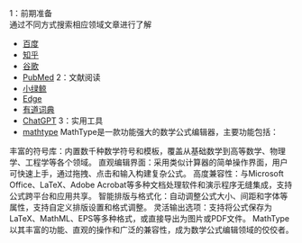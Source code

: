 1：前期准备  
通过不同方式搜索相应领域文章进行了解
* [百度](https://www.baidu.com/)
* [知乎](https://www.zhihu.com/)
* [谷歌](https://www.google.com/)
* [PubMed](https://pubmed.ncbi.nlm.nih.gov/)
2：文献阅读
* [小绿鲸](https://www.xljsci.com/)
* [Edge](https://www.microsoft.com/zh-cn/edge/welcome?exp=e155&form=MT00A8)
* [有道词典](https://www.youdao.com/)
* [ChatGPT](https://openai.com/index/chatgpt/)
3：实用工具  
* [mathtype](www.mathtype.cn)
MathType是一款功能强大的数学公式编辑器，主要功能包括：

丰富的符号库：内置数千种数学符号和模板，覆盖从基础数学到高等数学、物理学、工程学等各个领域。
直观编辑界面：采用类似计算器的简单操作界面，用户可快速上手，通过拖拽、点击和输入构建复杂公式。
高度兼容性：与Microsoft Office、LaTeX、Adobe Acrobat等多种文档处理软件和演示程序无缝集成，支持公式跨平台和应用共享。
智能排版与格式化：自动调整公式大小、间距和字体等属性，支持自定义排版设置和格式调整。
灵活输出选项：支持将公式保存为LaTeX、MathML、EPS等多种格式，或直接导出为图片或PDF文件。
MathType以其丰富的功能、直观的操作和广泛的兼容性，成为数学公式编辑领域的佼佼者。

